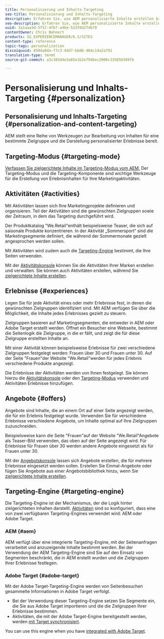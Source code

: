```yaml
---
title: Personalisierung und Inhalts-Targeting
seo-title: Personalisierung und Inhalts-Targeting
description: Erfahren Sie, wie AEM personalisierte Inhalte erstellen kann
seo-description: Erfahren Sie, wie AEM personalisierte Inhalte erstellen kann
uuid: 3a1aaa3d-5f57-4fb7-a4be-523f0d274b79
contentOwner: Chris Bohnert
products: SG_EXPERIENCEMANAGER/6.5/SITES
content-type: reference
topic-tags: personalization
discoiquuid: 850da0da-f7c3-4dd7-bb06-404c14a2a791
translation-type: tm+mt
source-git-commit: a3c303d4e3a85e1b2e794bec2006c335056309fb

---
```



# Personalisierung und Inhalts-Targeting {#personalization}

## Personalisierung und Inhalts-Targeting {#personalization-and-content-targeting}

AEM stellt eine Reihe von Werkzeugen zur Bearbeitung von Inhalten für eine bestimmte Zielgruppe und die Darstellung personalisierter Erlebnisse bereit.

## Targeting-Modus {#targeting-mode}

[Verfassen Sie zielgerichtete Inhalte im Targeting-Modus vom AEM.](/help/sites-authoring/content-targeting-touch.md) Der Targeting-Modus und die Targeting-Komponente sind wichtige Werkzeuge für die Erstellung von Erlebnisinhalten für Ihre Marketingaktivitäten.

## Aktivitäten {#activities}

Mit Aktivitäten lassen sich Ihre Marketingprojekte definieren und organisieren. Teil der Aktivitäten sind die gewünschten Zielgruppen sowie der Zeitraum, in dem das Targeting durchgeführt wird.

Der Produktkatalog &quot;We.Retail&quot;enthält beispielsweise Teaser, die sich auf saisonale Produkte konzentrieren. In der Aktivität „Sommersport“ sind die Marketingsegmente definiert, die während der Sommermonate gezielt angesprochen werden sollen.

Mit Aktivitäten wird zudem auch die [Targeting-Engine](/help/sites-authoring/personalization.md#targeting-engine) bestimmt, die Ihre Seiten verwenden.

Mit der [Aktivitätskonsole](/help/sites-authoring/activitylib.md) können Sie die Aktivitäten Ihrer Marken erstellen und verwalten. Sie können auch Aktivitäten erstellen, während Sie [zielgerichtete Inhalte erstellen](/help/sites-authoring/content-targeting-touch.md).

## Erlebnisse {#experiences}

Legen Sie für jede Aktivität eines oder mehr Erlebnisse fest, in denen die gewünschten Zielgruppen identifiziert sind. Mit AEM verfügen Sie über die Möglichkeit, die Inhalte jedes Erlebnisses gezielt zu steuern.

Zielgruppen basieren auf Marketingsegmenten, die entweder in AEM oder Adobe Target erstellt werden. Öffnet ein Besucher eine Webseite, bestimmt die Seitenlogik die Zielgruppe, in die er fällt, und zeigt die für diese Zielgruppe erstellten Inhalte an.

Mit einer Aktivität können beispielsweise Erlebnisse für zwei verschiedene Zielgruppen festgelegt werden: Frauen über 30 und Frauen unter 30. Auf der Seite &quot;Frauen&quot;der Website &quot;We.Retail&quot;werden für jedes Erlebnis verschiedene Produkte angezeigt.

Die Erlebnisse der Aktivitäten werden von Ihnen festgelegt. Sie können hierzu die [Aktivitätskonsole](/help/sites-authoring/activitylib.md#adding-editing-an-activity-using-the-activities-console) oder den [Targeting-Modus](/help/sites-authoring/content-targeting-touch.md#adding-and-removing-experiences-using-targeting-mode) verwenden und Aktivitäten Erlebnisse hinzufügen.

## Angebote {#offers}

Angebote sind Inhalte, die an einem Ort auf einer Seite angezeigt werden, die für ein Erlebnis festgelegt wurde. Verwenden Sie für verschiedene Erlebnisse verschiedene Angebote, um Inhalte optimal auf Ihre Zielgruppen zuzuschneiden.

Beispielsweise kann die Seite &quot;Frauen&quot;auf der Website &quot;We.Retail&quot;Angebote als Teaser-Bild verwenden, das oben auf der Seite angezeigt wird. Für Erlebnisse für Frauen über 30 werden andere Angebote eingesetzt als für Frauen unter 30.

Mit der [Angebotskonsole](/help/sites-authoring/offerlib.md) lassen sich Angebote erstellen, die für mehrere Erlebnisse eingesetzt werden sollen. Erstellen Sie Einmal-Angebote oder fügen Sie Angebote aus einer Angebotsbibliothek hinzu, wenn Sie [zielgerichtete Inhalte erstellen](/help/sites-authoring/content-targeting-touch.md).

## Targeting-Engine {#targeting-engine}

Die Targeting-Engine ist der Mechanismus, der die Logik hinter zielgerichteten Inhalten darstellt. [Aktivitäten](/help/sites-authoring/activitylib.md) sind so konfiguriert, dass eine von zwei verfügbaren Targeting-Engines verwendet wird: AEM oder Adobe Target.

### AEM {#aem}

AEM verfügt über eine integrierte Targeting-Engine, mit der Seitenanfragen verarbeitet und anzuzeigende Inhalte bestimmt werden. Bei der Verwendung der AEM Targeting-Engine sind Sie auf den Einsatz von Segmenten beschränkt, die in AEM erstellt wurden und die Zielgruppen Ihrer Erlebnisse festlegen.

### Adobe Target {#adobe-target}

Mit der Adobe Target-Targeting-Engine werden von Seitenbesuchen gesammelte Informationen in Adobe Target verfolgt.

* Bei der Verwendung dieser Targeting-Engine setzen Sie Segmente ein, die Sie aus Adobe Target importieren und die die Zielgruppen Ihrer Erlebnisse bestimmen.
* Aktivitäten, die mit der Adobe Target-Engine bereitgestellt werden, werden [mit Target synchronisiert](/help/sites-authoring/activitylib.md#synchronizing-activities-with-adobe-target).

You can use this engine when you have [integrated with Adobe Target](/help/sites-administering/opt-in.md).

